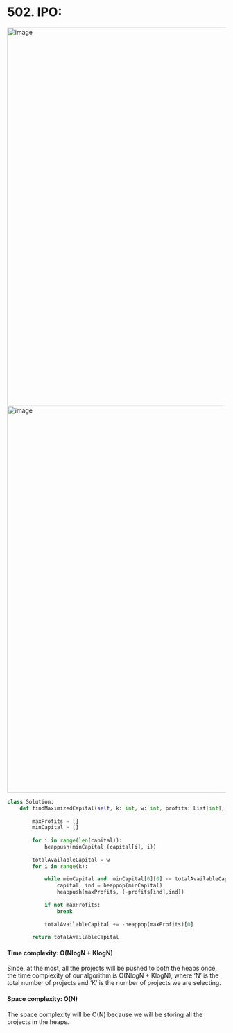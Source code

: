 # 502. IPO:

<img width="873" alt="image" src="https://user-images.githubusercontent.com/35987583/159882441-ec73fa63-ae31-4641-8206-f834f464bdfe.png">

<img width="893" alt="image" src="https://user-images.githubusercontent.com/35987583/159882476-93a60de5-72bd-4e08-87fa-1e9b4a140344.png">


```python
class Solution:
    def findMaximizedCapital(self, k: int, w: int, profits: List[int], capital: List[int]) -> int:
        
        maxProfits = []
        minCapital = []
        
        for i in range(len(capital)):
            heappush(minCapital,(capital[i], i))
            
        totalAvailableCapital = w
        for i in range(k):
            
            while minCapital and  minCapital[0][0] <= totalAvailableCapital:
                capital, ind = heappop(minCapital)
                heappush(maxProfits, (-profits[ind],ind))
        
            if not maxProfits:
                break
                     
            totalAvailableCapital += -heappop(maxProfits)[0]
                     
        return totalAvailableCapital
```

#### Time complexity: O(NlogN + KlogN)
Since, at the most, all the projects will be pushed to both the heaps once, the time complexity of our algorithm is O(NlogN + KlogN), where ‘N’ is the total number of projects and ‘K’ is the number of projects we are selecting.

#### Space complexity: O(N)
The space complexity will be O(N) because we will be storing all the projects in the heaps.

